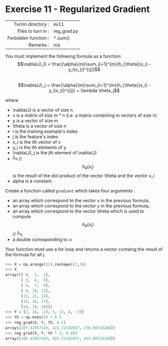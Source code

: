 # Exercise 11 - Regularized Gradient

|                         |                    |
| -----------------------:| ------------------ |
|   Turnin directory :    |  ex11              |
|   Files to turn in :    |  reg_grad.py       |
|   Forbidden function :  |  *.sum()           |
|   Remarks :             |  n/a               |

You must implement the following formula as a function:  
$$\nabla(J)_0 = \frac{\alpha}{m}\sum_{i=1}^{m}(h_{\theta}(x_i) - y_i)x_{i}^{(j)}$$  
$$\nabla(J)_j = \frac{\alpha}{m}\sum_{i=1}^{m}(h_{\theta}(x_i) - y_i)x_{i}^{(j)} + \lambda \theta_j$$

where  
- \nabla(J) is a vector of size n   
- x is a matrix of size m * n (i.e. a matrix containing m vectors of size n)  
- y is a vector of size m  
- \theta is a vector of size n   
- i is the training example's index
- j is the feature's index 
- x_i is the ith vector of x
- y_i is the ith elements of y
- \nabla(J)_j is the jth element of \nabla(J)
- ![image info](../assets/hth.png) // $$ h_{\theta}(x_i) $$ is the result of the dot product of the vector \theta and the vector x_i
- alpha is a constant

Create a function called `gradient` which takes four arguments : 
  - an array which correspond to the vector x in the previous formula,
  - an array which correspond to the vector y in the previous formula,
  - an array which correspond to the vector \theta which is used to compute $$ h_{\theta}(x_i) $$ // ![image info](../assets/hth.png),
  - a double corresponding to ![image info](../assets/alpha.png)
  
Your function must use a for loop and returns a vector containg the result of the formula for all j.

```python
>>> X = np.arange(21).reshape((7,3))
>>> X
array([[ 0,  1,  2],
       [ 3,  4,  5],
       [ 6,  7,  8],
       [ 9, 10, 11],
       [12, 13, 14],
       [15, 16, 17],
       [18, 19, 20]])
>>> Y = [2, 14, -13, 5, 12, 4, -19]
>>> th = np.ones(3) * 0.5
>>> reg_grad(X, Y, th, 0.1)
array([207.42857143, 221.72142857, 236.00714286])
>>> reg_grad(X, Y, th * 2, 0.05)
array([396.42857143, 425.72142857, 455.00714286])
```
